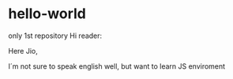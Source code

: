 # hello-world
only 1st repository
Hi reader:

Here Jio,

I´m not sure to speak english well, but want to learn JS enviroment 
